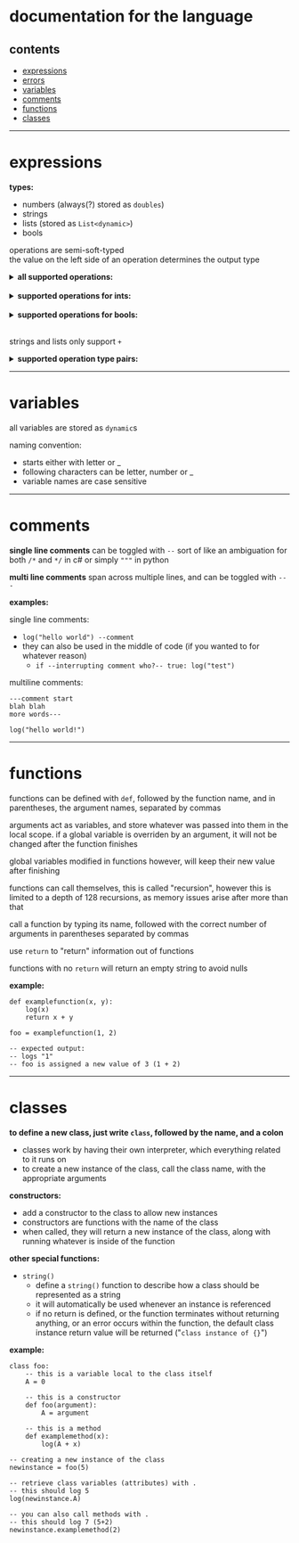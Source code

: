 # documentation for the language
## contents
- [expressions](#expressions)
- [errors](errors.md)
- [variables](#variables)
- [comments](#comments)
- [functions](#functions)
- [classes](#classes)

---

# expressions
**types:** 
 - numbers (always(?) stored as `doubles`)
 - strings
 - lists (stored as `List<dynamic>`)
 - bools

operations are semi-soft-typed\
the value on the left side of an operation determines the output type

<details><summary><b>all supported operations:</b></summary>

 - `+` add
 - `-` subtract
 - `*` multiply
 - `/` divide
 - `^` power
 - `%` modulo
 - `==` equals
 - `!=` does not equal
 - `<` is less than
 - `>` is greater than
 - `<=` less than or equal to
 - `>=` greather than or equal to
 - `&&` and
 - `||` or
 - `!` not (modifier)
 - `!&` nand (not and )
 - `!|` nor (not or)
 - `!!` xor (exclusive or)
</details>

</br>

<details><summary><b>supported operations for ints:</b></summary>
 - `+`
 - `-`
 - `-` (negative modifier)
 - `*`
 - `/`
 - `^`
 - `%`
 - `==`
 - `!=`
 - `<`
 - `>`
 - `<=`
 - `>=`
</details>

</br>

<details><summary><b>supported operations for bools:</b></summary>
 - `==`
 - `!=`
 - `&&`
 - `||`
 - `!` (modifier)
 - `!&`
 - `!|`
 - `!!` 
</details>

</br>

strings and lists only support `+`

<details><summary><b>supported operation type pairs:</b></summary>
 - `number` - `number`
 - `number` - `string` (if string is able to be parsed as number)
 - `number` - `bool` (true is 1, false is 0)
 - `string` - `any` (right side will be converted to string)
 - `bool` - `string` (string has to either be `"true"` or `"false"`, otherwise will throw error)
 - `bool` - `number` (number has to either be `1` or `0`, otherwise will throw error)
 - `list` - `any` (single item will be added to end of list)
 - `list` - `list`
</details>

---
# variables
all variables are stored as `dynamic`s

naming convention:
 - starts either with letter or _
 - following characters can be letter, number or _
 - variable names are case sensitive

---
# comments
**single line comments** can be toggled with `--` sort of like an ambiguation for both `/*` and `*/` in c# or simply `"""` in python

**multi line comments** span across multiple lines, and can be toggled with `---`

**examples:**

single line comments:
- `log("hello world") --comment`
- they can also be used in the middle of code (if you wanted to for whatever reason)
    - `if --interrupting comment who?-- true: log("test")`

multiline comments:
```
---comment start
blah blah
more words---

log("hello world!")
```

---
# functions
functions can be defined with `def`, followed by the function name, and in parentheses, the argument names, separated by commas

arguments act as variables, and store whatever was passed into them in the local scope. if a global variable is overriden by an argument, it will not be changed after the function finishes

global variables modified in functions however, will keep their new value after finishing

functions can call themselves, this is called "recursion", however this is limited to a depth of 128 recursions, as memory issues arise after more than that

call a function by typing its name, followed with the correct number of arguments in parentheses separated by commas

use `return` to "return" information out of functions

functions with no `return` will return an empty string to avoid nulls

**example:**
```
def examplefunction(x, y):
    log(x)
    return x + y

foo = examplefunction(1, 2)

-- expected output: 
-- logs "1"
-- foo is assigned a new value of 3 (1 + 2) 

```

---
# classes
**to define a new class, just write `class`, followed by the name, and a colon**
- classes work by having their own interpreter, which everything related to it runs on
- to create a new instance of the class, call the class name, with the appropriate arguments

**constructors:**
- add a constructor to the class to allow new instances
- constructors are functions with the name of the class
- when called, they will return a new instance of the class, along with running whatever is inside of the function

**other special functions:**
- `string()`
    - define a `string()` function to describe how a class should be represented as a string
    - it will automatically be used whenever an instance is referenced
    - if no return is defined, or the function terminates without returning anything, or an error occurs within the function, the default class instance return value will be returned ("`class instance of {}`")

**example:**
```
class foo:
    -- this is a variable local to the class itself
    A = 0
    
    -- this is a constructor
    def foo(argument): 
        A = argument
    
    -- this is a method
    def examplemethod(x):
        log(A + x)

-- creating a new instance of the class
newinstance = foo(5)

-- retrieve class variables (attributes) with .
-- this should log 5
log(newinstance.A) 

-- you can also call methods with .
-- this should log 7 (5+2)
newinstance.examplemethod(2) 
```
